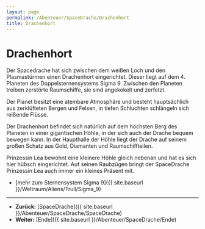 ```yaml
---
layout: page
permalink: /Abenteuer/SpaceDrache/Drachenhort
title: Drachenhort
---
```


# Drachenhort

Der Spacedrache hat sich zwischen dem weißen Loch und den Plasmastürmen einen Drachenhort eingerichtet. Dieser liegt auf dem 4. Planeten des Doppelsternensystems Sigma 9. Zwischen den Planeten treiben zerstörte Raumschiffe, sie sind angekokelt und zerfetzt.

Der Planet besitzt eine atembare Atmosphäre und besteht hauptsächlich aus zerklüfteten Bergen und Felsen, in tiefen Schluchten schlängeln sich reißende Flüsse.

Der Drachenhort befindet sich natürlich auf dem höchsten Berg des Planeten in einer gigantischen Höhle, in der sich auch der Drache bequem bewegen kann. In der Haupthalle der Höhle liegt der Drache auf seinem großen Schatz aus Gold, Diamanten und Raumschiffteilen.

Prinzessin Lea bewohnt eine kleinere Höhle gleich nebenan und hat es sich hier hübsch eingerichtet. Auf seinen Raubzügen bringt der SpaceDrache Prinzessin Lea auch immer ein kleines Präsent mit.

- [mehr zum Sternensystem Sigma 9]({{ site.baseurl }}/Weltraum/Aliens/Trull/Sigma_9)

***

- **Zurück:** [SpaceDrache]({{ site.baseurl }}/Abenteuer/SpaceDrache/SpaceDrache)
- **Weiter:** [Ende]({{ site.baseurl }}/Abenteuer/SpaceDrache/Ende)
